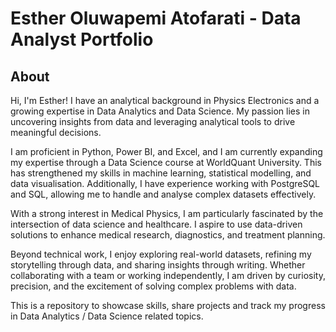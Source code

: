 # Esther Oluwapemi Atofarati - Data Analyst Portfolio

## About

Hi, I'm Esther! I have an analytical background in Physics Electronics and a growing expertise in Data Analytics and Data Science. My passion lies in uncovering insights from data and leveraging analytical tools to drive meaningful decisions.  

I am proficient in Python, Power BI, and Excel, and I am currently expanding my expertise through a Data Science course at WorldQuant University. This has strengthened my skills in machine learning, statistical modelling, and data visualisation. Additionally, I have experience working with PostgreSQL and SQL, allowing me to handle and analyse complex datasets effectively.  

With a strong interest in Medical Physics, I am particularly fascinated by the intersection of data science and healthcare. I aspire to use data-driven solutions to enhance medical research, diagnostics, and treatment planning.  

Beyond technical work, I enjoy exploring real-world datasets, refining my storytelling through data, and sharing insights through writing. Whether collaborating with a team or working independently, I am driven by curiosity, precision, and the excitement of solving complex problems with data.

This is a repository to showcase skills, share projects and track my progress in Data Analytics / Data Science related topics.

